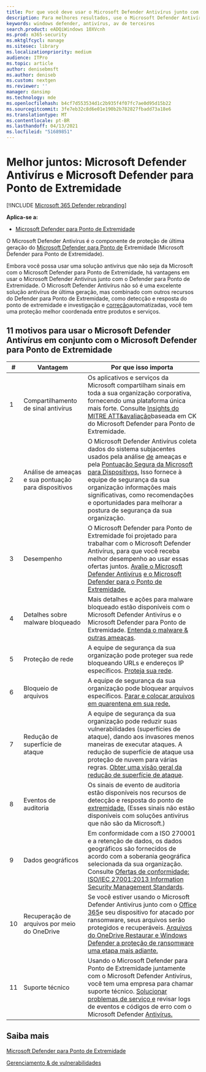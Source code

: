 ```yaml
---
title: Por que você deve usar o Microsoft Defender Antivírus junto com o Microsoft Defender para Ponto de Extremidade
description: Para melhores resultados, use o Microsoft Defender Antivírus juntamente com suas outras ofertas da Microsoft.
keywords: windows defender, antivírus, av de terceiros
search.product: eADQiWindows 10XVcnh
ms.prod: m365-security
ms.mktglfcycl: manage
ms.sitesec: library
ms.localizationpriority: medium
audience: ITPro
ms.topic: article
author: denisebmsft
ms.author: deniseb
ms.custom: nextgen
ms.reviewer: ''
manager: dansimp
ms.technology: mde
ms.openlocfilehash: b4cf7d553534d1c2b935f4f07fc7ae0d95d15b22
ms.sourcegitcommit: 3fe7eb32c8d6e01e190b2b782827fbadd73a18e6
ms.translationtype: MT
ms.contentlocale: pt-BR
ms.lasthandoff: 04/13/2021
ms.locfileid: "51689851"
---
```

# <a name="better-together-microsoft-defender-antivirus-and-microsoft-defender-for-endpoint"></a>Melhor juntos: Microsoft Defender Antivírus e Microsoft Defender para Ponto de Extremidade

[!INCLUDE [Microsoft 365 Defender rebranding](../../includes/microsoft-defender.md)]


**Aplica-se a:**

- [Microsoft Defender para Ponto de Extremidade](/microsoft-365/security/defender-endpoint)

O Microsoft Defender Antivírus é o componente de proteção de última geração do [Microsoft Defender para Ponto de](/microsoft-365/security/defender-endpoint/microsoft-defender-endpoint) Extremidade (Microsoft Defender para Ponto de Extremidade). 

Embora você possa usar uma solução antivírus que não seja da Microsoft com o Microsoft Defender para Ponto de Extremidade, há vantagens em usar o Microsoft Defender Antivírus junto com o Defender para Ponto de Extremidade. O Microsoft Defender Antivírus não só é uma excelente solução antivírus de [](/microsoft-365/security/defender-endpoint/overview-endpoint-detection-response) última geração, mas combinado com outros recursos do Defender para Ponto de Extremidade, como detecção e resposta do ponto de extremidade e investigação e [correção](/microsoft-365/security/defender-endpoint/automated-investigations)automatizadas, você tem uma proteção melhor coordenada entre produtos e serviços. 

## <a name="11-reasons-to-use-microsoft-defender-antivirus-together-with-microsoft-defender-for-endpoint"></a>11 motivos para usar o Microsoft Defender Antivírus em conjunto com o Microsoft Defender para Ponto de Extremidade

|# |Vantagem  |Por que isso importa |
|--|--|--|
|1|Compartilhamento de sinal antivírus |Os aplicativos e serviços da Microsoft compartilham sinais em toda a sua organização corporativa, fornecendo uma plataforma única mais forte. Consulte [Insights do MITRE ATT&avaliação](https://www.microsoft.com/security/blog/2018/12/03/insights-from-the-mitre-attack-based-evaluation-of-windows-defender-atp/)baseada em CK do Microsoft Defender para Ponto de Extremidade. |
|2|Análise de ameaças e sua pontuação para dispositivos |O Microsoft Defender Antivírus coleta dados do sistema subjacentes usados pela análise [de](/microsoft-365/security/defender-endpoint/threat-analytics) ameaças e pela [Pontuação Segura da Microsoft para Dispositivos.](/microsoft-365/security/defender-endpoint/tvm-microsoft-secure-score-devices) Isso fornece à equipe de segurança da sua organização informações mais significativas, como recomendações e oportunidades para melhorar a postura de segurança da sua organização. |
|3|Desempenho |O Microsoft Defender para Ponto de Extremidade foi projetado para trabalhar com o Microsoft Defender Antivírus, para que você receba melhor desempenho ao usar essas ofertas juntos. [Avalie o Microsoft Defender Antivírus](evaluate-microsoft-defender-antivirus.md) [e o Microsoft Defender para o Ponto de Extremidade.](/microsoft-365/security/defender-endpoint/evaluate-mde)|
|4 |Detalhes sobre malware bloqueado |Mais detalhes e ações para malware bloqueado estão disponíveis com o Microsoft Defender Antivírus e o Microsoft Defender para Ponto de Extremidade. [Entenda o malware & outras ameaças](/windows/security/threat-protection/intelligence/understanding-malware).|
|5 |Proteção de rede |A equipe de segurança da sua organização pode proteger sua rede bloqueando URLs e endereços IP específicos. [Proteja sua rede](/microsoft-365/security/defender-endpoint/network-protection).|
|6 |Bloqueio de arquivos |A equipe de segurança da sua organização pode bloquear arquivos específicos. [Parar e colocar arquivos em quarentena em sua rede.](/microsoft-365/security/defender-endpoint/respond-file-alerts#stop-and-quarantine-files-in-your-network)|
|7 |Redução de superfície de ataque |A equipe de segurança da sua organização pode reduzir suas vulnerabilidades (superfícies de ataque), dando aos invasores menos maneiras de executar ataques. A redução de superfície de ataque usa proteção de nuvem para várias regras. [Obter uma visão geral da redução de superfície de ataque](/microsoft-365/security/defender-endpoint/overview-attack-surface-reduction).|
|8 |Eventos de auditoria |Os sinais de evento de auditoria estão disponíveis nos recursos de detecção e resposta do ponto de [extremidade.](/microsoft-365/security/defender-endpoint/overview-endpoint-detection-response) (Esses sinais não estão disponíveis com soluções antivírus que não são da Microsoft.) |
|9 |Dados geográficos |Em conformidade com a ISO 270001 e a retenção de dados, os dados geográficos são fornecidos de acordo com a soberania geográfica selecionada da sua organização. Consulte [Ofertas de conformidade: ISO/IEC 27001:2013 Information Security Management Standards](/microsoft-365/compliance/offering-iso-27001). |
|10 |Recuperação de arquivos por meio do OneDrive |Se você estiver usando o Microsoft Defender Antivírus junto com o [Office 365](/Office365/Enterprise)e seu dispositivo for atacado por ransomware, seus arquivos serão protegidos e recuperáveis. [Arquivos do OneDrive Restaurar e Windows Defender a proteção de ransomware uma etapa mais adiante.](https://techcommunity.microsoft.com/t5/Microsoft-OneDrive-Blog/OneDrive-Files-Restore-and-Windows-Defender-takes-ransomware/ba-p/188001)|
|11|Suporte técnico |Usando o Microsoft Defender para Ponto de Extremidade juntamente com o Microsoft Defender Antivírus, você tem uma empresa para chamar suporte técnico. [Solucionar problemas de serviço e](/microsoft-365/security/defender-endpoint/troubleshoot-mde) revisar logs de eventos e códigos de erro com o Microsoft Defender [Antivírus.](troubleshoot-microsoft-defender-antivirus.md) |


## <a name="learn-more"></a>Saiba mais

[Microsoft Defender para Ponto de Extremidade](/microsoft-365/security/defender-endpoint/microsoft-defender-endpoint)

[Gerenciamento & de vulnerabilidades](/microsoft-365/security/defender-endpoint/next-gen-threat-and-vuln-mgt)